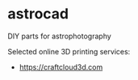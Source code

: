 # astrocad

DIY parts for astrophotography

Selected online 3D printing services:

- https://craftcloud3d.com
